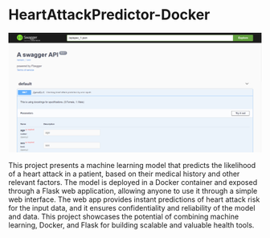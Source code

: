 # HeartAttackPredictor-Docker
 
 ![ScreenShot From Flassger](https://github.com/creatornadiran/HeartAttackPredictor-Docker/blob/main/image.PNG?raw=true)
 
  This project presents a machine learning model that predicts the likelihood of a heart attack in a patient, based on their medical history and other relevant factors. The model is deployed in a Docker container and exposed through a Flask web application, allowing anyone to use it through a simple web interface. The web app provides instant predictions of heart attack risk for the input data, and it ensures confidentiality and reliability of the model and data. This project showcases the potential of combining machine learning, Docker, and Flask for building scalable and valuable health tools.
